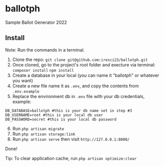 # ballotph
Sample Ballot Generator 2022

## Install
Note: Run the commands in a terminal.

1. Clone the repo: 
`git clone git@github.com:iresci23/ballotph.git`
2. Once cloned, go to the project's root folder and execture via terminal:
`composer install`
`npm install`
3. Create a database in your local (you can name it "ballotph" or whatever you want)
4. Create a new file name it as `.env`, and copy the contents from `.env.example` 
5. Replace the environment db in `.env` file with your db credentials, example:
```
DB_DATABASE=ballotph #this is your db name set in step #3
DB_USERNAME=root #this is your local db user
DB_PASSWORD=secret #this is your local db password
```
6. Run `php artisan migrate` 
7. Run `php artisan storage:link` 
8. Run `php artisan serve` then visit `http://127.0.0.1:8000/` 

Done!

Tip:
To clear application cache, run `php artisan optimize:clear` 